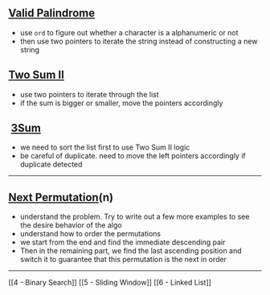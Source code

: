 
## [Valid Palindrome](https://leetcode.com/problems/valid-palindrome/)
- use `ord` to figure out whether a character is a alphanumeric or not 
- then use two pointers to iterate the string instead of constructing a new string 

## [Two Sum II](https://leetcode.com/problems/two-sum-ii-input-array-is-sorted/)
- use two pointers to iterate through the list 
- if the sum is bigger or smaller, move the pointers accordingly 

##  [3Sum](https://leetcode.com/problems/3sum/)
- we need to sort the list first to use Two Sum II logic 
- be careful of duplicate. need to move the left pointers accordingly if duplicate detected 

---
## [Next Permutation](https://leetcode.com/problems/next-permutation/description/)(n)
- understand the problem. Try to write out a few more examples to see the desire behavior of the algo
- understand how to order the permutations 
- we start from the end and find the immediate descending pair
- Then in the remaining part, we find the last ascending position and switch it to guarantee that this permutation is the next in order 

---

[[4 - Binary Search]]
[[5 - Sliding Window]]
[[6 - Linked List]]